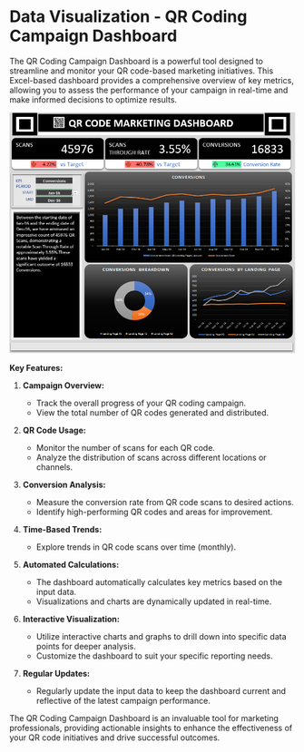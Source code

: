 # Data Visualization - QR Coding Campaign Dashboard

The QR Coding Campaign Dashboard is a powerful tool designed to streamline and monitor your QR code-based marketing initiatives. This Excel-based dashboard provides a comprehensive overview of key metrics, allowing you to assess the performance of your campaign in real-time and make informed decisions to optimize results.

![alt text](Dashboard.png)

**Key Features:**

1. **Campaign Overview:**
   - Track the overall progress of your QR coding campaign.
   - View the total number of QR codes generated and distributed.

2. **QR Code Usage:**
   - Monitor the number of scans for each QR code.
   - Analyze the distribution of scans across different locations or channels.

3. **Conversion Analysis:**
   - Measure the conversion rate from QR code scans to desired actions.
   - Identify high-performing QR codes and areas for improvement.

6. **Time-Based Trends:**
   - Explore trends in QR code scans over time (monthly).

2. **Automated Calculations:**
   - The dashboard automatically calculates key metrics based on the input data.
   - Visualizations and charts are dynamically updated in real-time.

3. **Interactive Visualization:**
   - Utilize interactive charts and graphs to drill down into specific data points for deeper analysis.
   - Customize the dashboard to suit your specific reporting needs.

4. **Regular Updates:**
   - Regularly update the input data to keep the dashboard current and reflective of the latest campaign performance.

The QR Coding Campaign Dashboard is an invaluable tool for marketing professionals, providing actionable insights to enhance the effectiveness of your QR code initiatives and drive successful outcomes.
